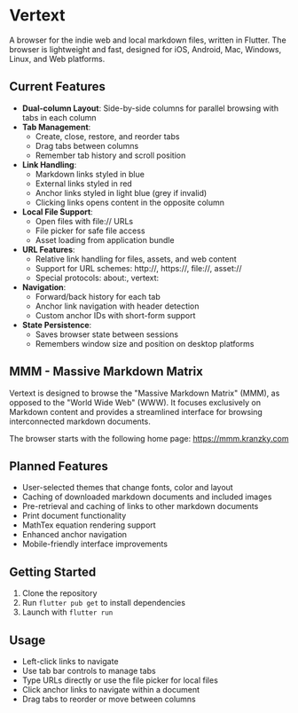 # Vertext

A browser for the indie web and local markdown files, written in Flutter. The browser is lightweight and fast, designed for iOS, Android, Mac, Windows, Linux, and Web platforms.

## Current Features

- **Dual-column Layout**: Side-by-side columns for parallel browsing with tabs in each column
- **Tab Management**: 
  - Create, close, restore, and reorder tabs
  - Drag tabs between columns
  - Remember tab history and scroll position
- **Link Handling**: 
  - Markdown links styled in blue
  - External links styled in red
  - Anchor links styled in light blue (grey if invalid)
  - Clicking links opens content in the opposite column
- **Local File Support**:
  - Open files with file:// URLs
  - File picker for safe file access
  - Asset loading from application bundle
- **URL Features**:
  - Relative link handling for files, assets, and web content
  - Support for URL schemes: http://, https://, file://, asset://
  - Special protocols: about:, vertext:
- **Navigation**:
  - Forward/back history for each tab
  - Anchor link navigation with header detection
  - Custom anchor IDs with short-form support
- **State Persistence**:
  - Saves browser state between sessions
  - Remembers window size and position on desktop platforms

## MMM - Massive Markdown Matrix

Vertext is designed to browse the "Massive Markdown Matrix" (MMM), as opposed to the "World Wide Web" (WWW). It focuses exclusively on Markdown content and provides a streamlined interface for browsing interconnected markdown documents.

The browser starts with the following home page: https://mmm.kranzky.com

## Planned Features

* User-selected themes that change fonts, color and layout
* Caching of downloaded markdown documents and included images
* Pre-retrieval and caching of links to other markdown documents
* Print document functionality
* MathTex equation rendering support
* Enhanced anchor navigation
* Mobile-friendly interface improvements

## Getting Started

1. Clone the repository
2. Run `flutter pub get` to install dependencies
3. Launch with `flutter run`

## Usage

- Left-click links to navigate
- Use tab bar controls to manage tabs
- Type URLs directly or use the file picker for local files
- Click anchor links to navigate within a document
- Drag tabs to reorder or move between columns

